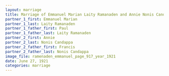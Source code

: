 ```yaml
---
layout: marriage
title: Marriage of Emmanuel Marian Laity Ramanaden and Annie Nonis Candappa
partner_1_first: Emmanuel Marian
partner_1_last: Laity Ramanaden
partner_1_father_first: Paul
partner_1_father_last: Laity Ramanaden
partner_2_first: Annie
partner_2_last: Nonis Candappa
partner_2_father_first: Francis
partner_2_father_last: Nonis Candappa
image_file: ramenaden_emmanuel_page_917_year_1921
date: June 27, 1921
categories: marriage
---
```


